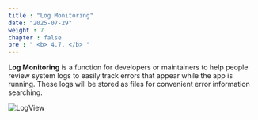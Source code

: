 ```yaml
---
title : "Log Monitoring"
date: "2025-07-29" 
weight : 7
chapter : false
pre : " <b> 4.7. </b> "
---
```

**Log Monitoring** is a function for developers or maintainers to help people review system logs to easily track errors that appear while the app is running. These logs will be stored as files for convenient error information searching.

![LogView](/images/4.Function/471-Log.png)